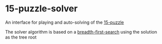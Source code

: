 # 15-puzzle-solver

An interface for playing and auto-solving of the [15-puzzle][]

The solver algorithm is based on a [breadth-first-search][] using the solution as the tree root

[15-puzzle]: https://en.wikipedia.org/wiki/15_puzzle

[breadth-first-search]: https://en.wikipedia.org/wiki/Breadth-first_search


